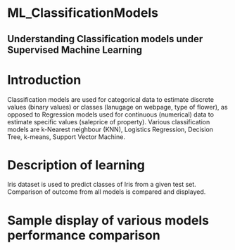 # ML_ClassificationModels

## Understanding Classification models under Supervised Machine Learning

# Introduction 
Classification models are used for categorical data to estimate discrete values (binary values) or classes (lanugage on webpage, type of flower), as opposed to Regression models used for continuous (numerical) data to estimate specific values (saleprice of property).
Various classification models are k-Nearest neighbour (KNN), Logistics Regression, Decision Tree, k-means, Support Vector Machine.

# Description of learning
Iris dataset is used to predict classes of Iris from a given test set. Comparison of outcome from all models is compared and displayed.

# Sample display of various models performance comparison



